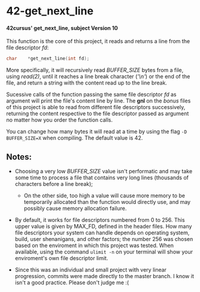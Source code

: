 # 42-get_next_line
#### 42cursus' get_next_line, subject Version 10


This function is the core of this project, it reads and returns a line from the file descriptor *fd*:
```c
char	*get_next_line(int fd);
```
More specifically, it will recursively read *BUFFER_SIZE* bytes from a file, using *read(2)*, until it reaches a line break character (*'\n'*) or the end of the file, and return a string with the content read up to the line break.

Sucessive calls of the function passing the same file descriptor *fd* as argument will print the file's content line by line. The **gnl** on the *bonus* files of this project is able to read from different file descriptors successively, returning the content respective to the file descriptor passed as argument no matter how you order the function calls.


You can change how many bytes it will read at a time by using the flag `-D BUFFER_SIZE=X` when compiling. The default value is 42.


## Notes:
- Choosing a very low *BUFFER_SIZE* value isn't performatic and may take some time to process a file that contains very long lines (thousands of characters before a line break); 

  - On the other side, too high a value will cause more memory to be temporarily allocated than the function would directly use, and may possibly cause memory allocation failure.

- By default, it works for file descriptors numbered from 0 to 256. This upper value is given by MAX_FD, defined in the header files. How many file descriptors your system can handle depends on operating system, build, user shenanigans, and other factors; the number 256 was chosen based on the enviroment in which this project was tested. When available, using the command `ulimit -n` on your terminal will show your enviroment's own file descriptor limit.

- Since this was an individual and small project with very linear progression, commits were made directly to the master branch. I know it isn't a good practice. Please don't judge me :(
